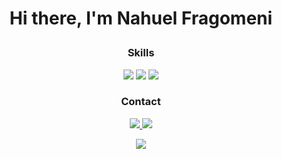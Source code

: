 <h1 align="center">

Hi there, I'm Nahuel Fragomeni

</h1>
<h3 align="center">Skills</h3>

<p align="center">
  <img src="https://img.shields.io/badge/HTML5-E34F26?style=for-the-badge&logo=html5&logoColor=white">
  <img src="https://img.shields.io/badge/CSS3-1572B6?style=for-the-badge&logo=css3&logoColor=white">
  <img src="https://img.shields.io/badge/JavaScript-323330?style=for-the-badge&logo=javascript&logoColor=F7DF1E">
</p>

<h3 align="center">Contact</h3>
<p align="center">
  <a href="https://www.linkedin.com/in/nahuelfragomeni/">
  <img src="https://img.shields.io/badge/LinkedIn-0077B5?style=for-the-badge&logo=linkedin&logoColor=white">
  </a>
  <a href="mailto:ezequielfragomeni@gmail.com">
  <img src="https://img.shields.io/badge/Gmail-D14836?style=for-the-badge&logo=gmail&logoColor=white">
  </a>
</p>


<div align="center">
  <img src="https://visitcount.itsvg.in/api?id=nahuelfragomeni&label=Profile%20Views&color=12&icon=5&pretty=true" />
</div>

